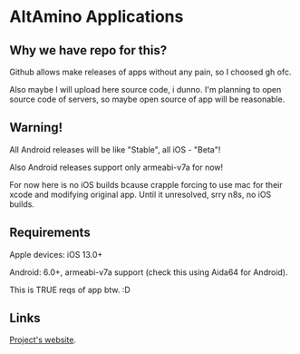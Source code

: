 # AltAmino Applications

## Why we have repo for this?

Github allows make releases of apps without any pain, so I choosed gh ofc.

Also maybe I will upload here source code, i dunno. I'm planning to open source code of servers, so maybe open source of app will be reasonable.

## Warning!

All Android releases will be like "Stable", all iOS - "Beta"!

Also Android releases support only armeabi-v7a for now!

For now here is no iOS builds bcause crapple forcing to use mac for their xcode and modifying original app. Until it unresolved, srry n8s, no iOS builds.

## Requirements

Apple devices: iOS 13.0+

Android: 6.0+, armeabi-v7a support (check this using Aida64 for Android).

This is TRUE reqs of app btw. :D

## Links

[Project's website](https://altamino.top).
